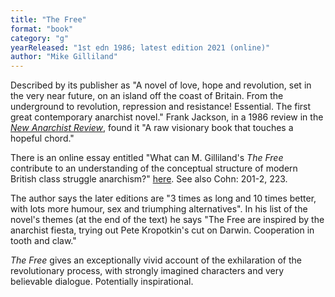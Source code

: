 ```yaml
---
title: "The Free"
format: "book"
category: "g"
yearReleased: "1st edn 1986; latest edition 2021 (online)"
author: "Mike Gilliland"
---
```

Described by its publisher as "A novel of love, hope and revolution, set in the very near future, on an island off the coast of Britain. From the underground to revolution, repression and resistance! Essential. The first great contemporary anarchist novel." Frank Jackson, in a 1986 review in the <a href="http://www.thesparrowsnest.org.uk/collections/public_archive/PAR0106.pdf">_New Anarchist Review_</a>, found it "A raw visionary book that touches a  hopeful chord."

There is an  online essay entitled "What can M.  Gilliland's _The Free_ contribute to an understanding of the conceptual  structure of modern British class struggle anarchism?" <a href="http://www.geocities.com/CapitolHill/Congress/1346/pThefreehtml.htm"> here</a>. See also Cohn: 201-2, 223.

The author says the later editions are "3 times as long and 10 times better, with lots more humour, sex and  triumphing alternatives". In his list of the novel's themes (at the end of  the text) he says "The Free are inspired by the anarchist fiesta, trying out  Pete Kropotkin's cut on Darwin. Cooperation in tooth and claw."

_The Free_ gives an exceptionally vivid  account of the exhilaration of the revolutionary process, with strongly imagined  characters and very believable dialogue. Potentially inspirational.
